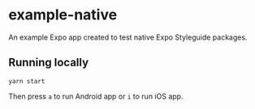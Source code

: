 # example-native

An example Expo app created to test native Expo Styleguide packages.

## Running locally

```shell
yarn start
```

Then press `a` to run Android app or `i` to run iOS app.
